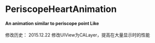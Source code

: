 # PeriscopeHeartAnimation

#### An animation similar to periscope point Like

修改历史：
2015.12.22
修改UIView为CALayer，提高在大量显示时的性能
